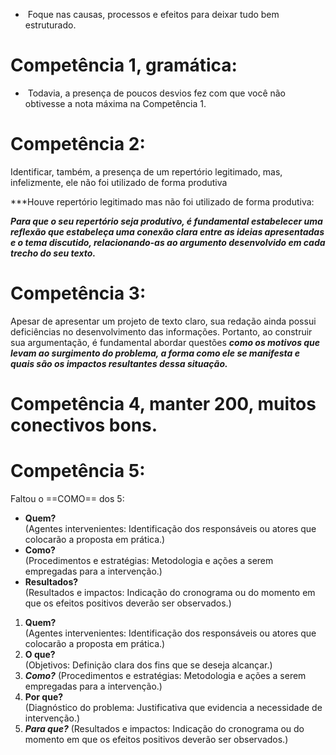 -  Foque nas causas, processos e efeitos para deixar tudo bem estruturado.

# Competência 1, gramática: 
-  Todavia, a presença de poucos desvios fez com que você não obtivesse a nota máxima na Competência 1.


# Competência 2: 

Identificar, também, a presença de um repertório legitimado, mas, infelizmente, ele não foi utilizado de forma produtiva

***Houve repertório legitimado mas não foi utilizado de forma produtiva:

***Para que o seu repertório seja produtivo, é fundamental estabelecer uma reflexão que estabeleça uma conexão clara entre as ideias apresentadas e o tema discutido, relacionando-as ao argumento desenvolvido em cada trecho do seu texto.***


# Competência 3:

Apesar de apresentar um projeto de texto claro, sua redação ainda possui deficiências no desenvolvimento das informações. Portanto, ao construir sua argumentação, é fundamental abordar questões ***como os motivos que levam ao surgimento do problema, a forma como ele se manifesta e quais são os impactos resultantes dessa situação.***

# Competência 4, manter 200, muitos conectivos bons.

# Competência 5: 

Faltou o ==COMO== dos 5: 


- **Quem?**  
    (Agentes intervenientes: Identificação dos responsáveis ou atores que colocarão a proposta em prática.)
- **Como?**  
    (Procedimentos e estratégias: Metodologia e ações a serem empregadas para a intervenção.)
- **Resultados?**  
    (Resultados e impactos: Indicação do cronograma ou do momento em que os efeitos positivos deverão ser observados.)


1. **Quem?**  
    (Agentes intervenientes: Identificação dos responsáveis ou atores que colocarão a proposta em prática.)
2.  **O que?**  
    (Objetivos: Definição clara dos fins que se deseja alcançar.)
3. ***Como?*** 
    (Procedimentos e estratégias: Metodologia e ações a serem empregadas para a intervenção.)
4. **Por que?**  
    (Diagnóstico do problema: Justificativa que evidencia a necessidade de intervenção.)
5. ***Para que?***
    (Resultados e impactos: Indicação do cronograma ou do momento em que os efeitos positivos deverão ser observados.)
